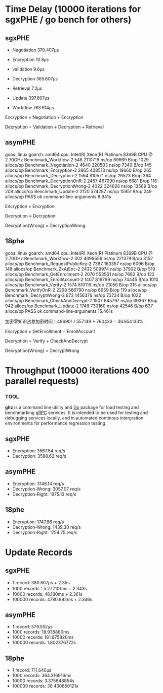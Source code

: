 # Time Delay (10000 iterations for sgxPHE / go bench for others)

## sgxPHE

+ Negotiation 370.407µs 

+ Encryption 10.8µs

+ validation 9.6µs 

+ Decryption 365.607µs 

+ Retrieval 7.2µs 

+ Update 397.607µs 

+ Workflow 763.614µs

Encryption = Negotiation + Encryption

Decryption = Validation + Decryption + Retrieval

## asymPHE

goos: linux
goarch: amd64
cpu: Intel(R) Xeon(R) Platinum 8369B CPU @ 2.70GHz
Benchmark_Workflow-2                 548           2110716 ns/op           69969 B/op       1029 allocs/op
Benchmark_Negotiation-2             4640            220503 ns/op            7340 B/op        145 allocs/op
Benchmark_Encryption-2              2865            408513 ns/op           19660 B/op        265 allocs/op
Benchmark_Decryption-2              1564            810571 ns/op           26523 B/op        364 allocs/op
Benchmark_DecryptionOnR-2           2457            467090 ns/op            6681 B/op        116 allocs/op
Benchmark_DecryptionWrong-2         4022            324626 ns/op           13569 B/op        208 allocs/op
Benchmark_Update-2                  2120            574287 ns/op           15951 B/op        249 allocs/op
PASS
ok      command-line-arguments  8.941s

Encryption = Encryption

Decryption = Decryption

Decryption(Wrong) = DecryptionWrong

## 18phe

goos: linux
goarch: amd64
cpu: Intel(R) Xeon(R) Platinum 8369B CPU @ 2.70GHz
Benchmark_Workflow-2                 302           4099556 ns/op          221379 B/op       3152 allocs/op
Benchmark_RequestPublicKey-2        7387            163357 ns/op            8096 B/op        148 allocs/op
Benchmark_ZkAtEnc-2                 2432            509974 ns/op           37902 B/op        519 allocs/op
Benchmark_GetEnrollment-2           2070            553561 ns/op            7682 B/op        123 allocs/op
Benchmark_EnrollAccount-2           1407            819799 ns/op           74445 B/op       1010 allocs/op
Benchmark_Verify-2                  1574            810116 ns/op           21056 B/op        315 allocs/op
Benchmark_VerifyOnR-2               2298            566790 ns/op            6959 B/op        119 allocs/op
Benchmark_DecryptWrong-2             873           1456376 ns/op           73734 B/op       1022 allocs/op
Benchmark_CheckAndDecrypt-2         1507            845797 ns/op           69367 B/op        942 allocs/op
Benchmark_Update-2                  1748            730160 ns/op           42546 B/op        637 allocs/op
PASS
ok      command-line-arguments  15.461s

加密零知识占总加密时间：486901 / 557149 + 760433 = 36.954133%

Encryption = GetEnrollment + EnrollAccount

Decryption = Verify + CheckAndDecrypt

Decryption(Wrong) = DecryptWrong

# Throughput (10000 iterations 400 parallel requests)

### TOOL

**ghz** is a command line utility and [Go](http://golang.org/) package for load testing and benchmarking [gRPC](http://grpc.io/) services. It is intended to be used for testing and debugging services locally, and in automated continous intergration environments for performance regression testing.

## sgxPHE

+ Encryption: 3567.54 req/s
+ Decryption: 3588.62 req/s

## asymPHE

+ Encryption: 3146.14 req/s
+ Decryption-Wrong: 3057.07 req/s
+ Decryption-Right: 1975.13 req/s

## 18phe

+ Encryption: 1747.86 req/s
+ Decryption-Wrong: 1439.30 req/s
+ Decryption-Right: 1754.75 req/s

# Update Records

## sgxPHE

+ 1 record: 380.807µs + 2.35s
+ 1000 records：5.272101ms + 2.343s
+ 10000 records: 48.180ms + 2.361s
+ 100000 records: 4780.892ms + 2.346s

## asymPHE

+ 1 record: 579.552µs
+ 1000 records: 18.935880ms
+ 10000 records:  181.675820ms
+ 100000 records: 1.802376772s

## 18phe

+ 1 record: 711.640µs
+ 1000 records: 364.316916ms
+ 10000 records: 3.375648854s
+ 100000 records:  36.430650121s





